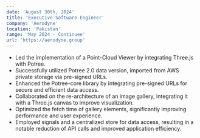 ```yaml
---
date: 'August 30th, 2024'
title: 'Executive Software Engineer'
company: 'Aerodyne'
location: 'Pakistan'
range: 'May 2024 - Continuee'
url: 'https://aerodyne.group'
---
```


- Led the implementation of a Point-Cloud Viewer by integrating Three.js with Potree.
- Successfully utilized Potree 2.0 data version, imported from AWS private storage via pre-signed URLs.
- Enhanced the Potree-core library by integrating pre-signed URLs for secure and efficient data access.
- Collaborated on the re-architecture of an image gallery, integrating it with a Three.js canvas to improve visualization.
- Optimized the fetch time of gallery elements, significantly improving performance and user experience.
- Employed signals and a centralized store for data access, resulting in a notable reduction of API calls and improved application efficiency.